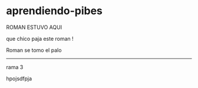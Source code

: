 # aprendiendo-pibes

ROMAN ESTUVO AQUI

que chico paja este roman !

Roman se tomo el palo


---------

rama 3

hpojsdfpja
